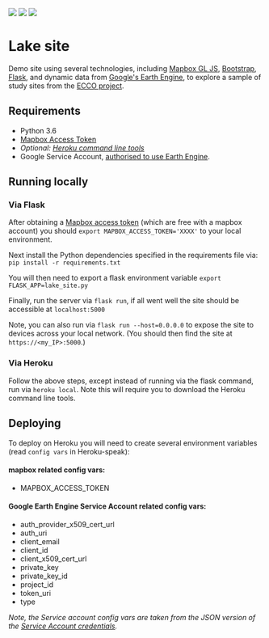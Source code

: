 ![](https://img.shields.io/pypi/pyversions/Django.svg) ![](https://img.shields.io/github/license/mashape/apistatus.svg) ![](https://img.shields.io/twitter/follow/benlaken.svg?style=social&logo=twitter&label=Follow)

# Lake site

Demo site using several technologies, including [Mapbox GL JS](https://www.mapbox.com/mapbox-gl-js/api/#map), [Bootstrap](https://getbootstrap.com/), [Flask](http://flask.pocoo.org/), and dynamic data from [Google's Earth Engine](https://earthengine.google.com/), to explore a sample of study sites from the [ECCO project](http://www.mn.uio.no/kjemi/english/research/projects/ecco/).

## Requirements
* Python 3.6
* [Mapbox Access Token](https://www.mapbox.com/help/how-access-tokens-work/)
* *Optional: [Heroku command line tools](https://devcenter.heroku.com/articles/heroku-cli)*
* Google Service Account, [authorised to use Earth Engine](https://developers.google.com/earth-engine/service_account).

## Running locally

### Via Flask

After obtaining a [Mapbox access token](](https://www.mapbox.com/help/how-access-tokens-work/)) (which are free with a mapbox account) you should `export MAPBOX_ACCESS_TOKEN='XXXX'` to your local environment.

Next install the Python dependencies specified in the requirements file via: `pip install -r requirements.txt`

You will then need to export a flask environment variable `export FLASK_APP=lake_site.py`

Finally, run the server via `flask run`, if all went well the site
should be accessible at `localhost:5000`

Note, you can also run via `flask run --host=0.0.0.0` to expose the site to devices across your local network. (You should then find the site at `https://<my_IP>:5000`.)

### Via Heroku
Follow the above steps, except instead of running via the flask command, run via `heroku local`. Note this will require you to download the Heroku command line tools.


## Deploying

To deploy on Heroku you will need to create several environment variables (read `config vars` in Heroku-speak):

#### mapbox related config vars:
* MAPBOX_ACCESS_TOKEN

#### Google Earth Engine Service Account related config vars:
* auth_provider_x509_cert_url
* auth_uri
* client_email
* client_id
* client_x509_cert_url
* private_key
* private_key_id
* project_id
* token_uri
* type

*Note, the Service account config vars are taken from the JSON version of the [Service Account credentials](https://developers.google.com/earth-engine/service_account).*